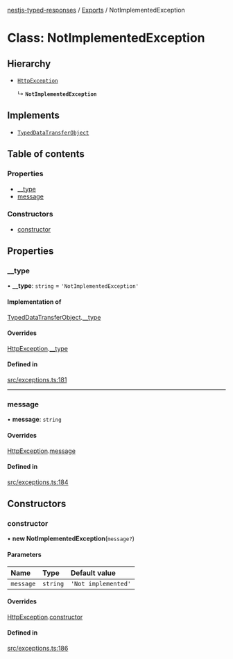 [nestjs-typed-responses](../README.md) / [Exports](../modules.md) / NotImplementedException

# Class: NotImplementedException

## Hierarchy

- [`HttpException`](HttpException.md)

  ↳ **`NotImplementedException`**

## Implements

- [`TypedDataTransferObject`](../interfaces/TypedDataTransferObject.md)

## Table of contents

### Properties

- [\_\_type](NotImplementedException.md#__type)
- [message](NotImplementedException.md#message)

### Constructors

- [constructor](NotImplementedException.md#constructor)

## Properties

### \_\_type

• **\_\_type**: `string` = `'NotImplementedException'`

#### Implementation of

[TypedDataTransferObject](../interfaces/TypedDataTransferObject.md).[__type](../interfaces/TypedDataTransferObject.md#__type)

#### Overrides

[HttpException](HttpException.md).[__type](HttpException.md#__type)

#### Defined in

[src/exceptions.ts:181](https://github.com/igrek8/nestjs-typed-responses/blob/f5d28a2/src/exceptions.ts#L181)

___

### message

• **message**: `string`

#### Overrides

[HttpException](HttpException.md).[message](HttpException.md#message)

#### Defined in

[src/exceptions.ts:184](https://github.com/igrek8/nestjs-typed-responses/blob/f5d28a2/src/exceptions.ts#L184)

## Constructors

### constructor

• **new NotImplementedException**(`message?`)

#### Parameters

| Name | Type | Default value |
| :------ | :------ | :------ |
| `message` | `string` | `'Not implemented'` |

#### Overrides

[HttpException](HttpException.md).[constructor](HttpException.md#constructor)

#### Defined in

[src/exceptions.ts:186](https://github.com/igrek8/nestjs-typed-responses/blob/f5d28a2/src/exceptions.ts#L186)
